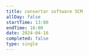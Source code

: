 ```yaml
---
title: consertar software SCM
allDay: false
startTime: 13:00
endTime: 16:00
date: 2024-04-16
completed: false
type: single
---
```

